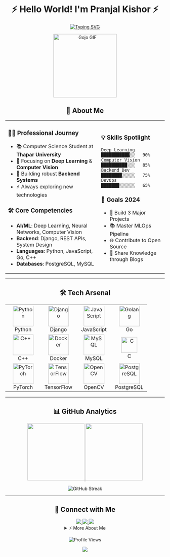<div align="center">

# ⚡️ Hello World! I'm Pranjal Kishor ⚡️

[![Typing SVG](https://readme-typing-svg.demolab.com?font=Fira+Code&weight=600&size=28&duration=3000&pause=1000&color=3382ED&center=true&vCenter=true&random=false&width=600&lines=Deep+Learning+Explorer+%F0%9F%A7%A0;Computer+Vision+Enthusiast+%F0%9F%91%81%EF%B8%8F;Backend+Developer+%F0%9F%9B%A0%EF%B8%8F)](https://git.io/typing-svg)

<img src="https://gifdb.com/images/thumbnail/gojo-satoru-escaping-home-idxdpobl78i7wgqk.gif" alt="Gojo GIF" width="200"/>

</div>

<div align="center">

## 🚀 About Me

<table>
<tr>
<td>

### 👨‍💻 Professional Journey
- 📚 Computer Science Student at **Thapar University**
- 🎯 Focusing on **Deep Learning** & **Computer Vision**
- 🌱 Building robust **Backend Systems**
- ⚡ Always exploring new technologies

### 🛠️ Core Competencies
- **AI/ML**: Deep Learning, Neural Networks, Computer Vision
- **Backend**: Django, REST APIs, System Design
- **Languages**: Python, JavaScript, Go, C++
- **Databases**: PostgreSQL, MySQL

</td>
<td>

### 💡 Skills Spotlight

```text
Deep Learning    ███████████░░   90%
Computer Vision  ██████████░░░   85%
Backend Dev      ████████░░░░░   75%
DevOps           ███████░░░░░░   65%
```

### 🎯 Goals 2024
- 📱 Build 3 Major Projects
- 📚 Master MLOps Pipeline
- 🌐 Contribute to Open Source
- 📖 Share Knowledge through Blogs

</td>
</tr>
</table>

</div>

---

<div align="center">

## 🛠️ Tech Arsenal

<table align="center">
<tr>
<td align="center" width="96">
<img src="https://techstack-generator.vercel.app/python-icon.svg" alt="Python" width="65" height="65"/>
<br>Python
</td>
<td align="center" width="96">
<img src="https://techstack-generator.vercel.app/django-icon.svg" alt="Django" width="65" height="65"/>
<br>Django
</td>
<td align="center" width="96">
<img src="https://techstack-generator.vercel.app/js-icon.svg" alt="JavaScript" width="65" height="65"/>
<br>JavaScript
</td>
<td align="center" width="96">
<img src="https://www.vectorlogo.zone/logos/golang/golang-icon.svg" alt="Golang" width="65" height="65"/>
<br>Go
</td>
</tr>

<tr>
<td align="center" width="96">
<img src="https://techstack-generator.vercel.app/cpp-icon.svg" alt="C++" width="65" height="65"/>
<br>C++
</td>
<td align="center" width="96">
<img src="https://techstack-generator.vercel.app/docker-icon.svg" alt="Docker" width="65" height="65"/>
<br>Docker
</td>
<td align="center" width="96">
<img src="https://techstack-generator.vercel.app/mysql-icon.svg" alt="MySQL" width="65" height="65"/>
<br>MySQL
</td>
<td align="center" width="96">
<img src="https://upload.wikimedia.org/wikipedia/commons/1/18/C_Programming_Language.svg" alt="C" width="50" height="50"/>
<br>C
</td>
</tr>

<tr>
<td align="center" width="96">
<img src="https://www.vectorlogo.zone/logos/pytorch/pytorch-icon.svg" alt="PyTorch" width="65" height="65"/>
<br>PyTorch
</td>
<td align="center" width="96">
<img src="https://www.vectorlogo.zone/logos/tensorflow/tensorflow-icon.svg" alt="TensorFlow" width="65" height="65"/>
<br>TensorFlow
</td>
<td align="center" width="96">
<img src="https://www.vectorlogo.zone/logos/opencv/opencv-icon.svg" alt="OpenCV" width="65" height="65"/>
<br>OpenCV
</td>
<td align="center" width="96">
<img src="https://www.vectorlogo.zone/logos/postgresql/postgresql-icon.svg" alt="PostgreSQL" width="65" height="65"/>
<br>PostgreSQL
</td>
</tr>
</table>

</div>

---

<div align="center">

## 📊 GitHub Analytics

<p align="center">
<a href="https://github.com/pranjal-88">
  <img height="180em" src="https://github-readme-stats.vercel.app/api?username=pranjal-88&show_icons=true&theme=tokyonight&include_all_commits=true&count_private=true"/>
  <img height="180em" src="https://github-readme-stats.vercel.app/api/top-langs/?username=pranjal-88&layout=compact&langs_count=8&theme=tokyonight"/>
</a>
</p>

<p align="center">
  <img src="http://github-readme-streak-stats.herokuapp.com?user=pranjal-88&theme=tokyonight&hide_border=true&date_format=M%20j%5B%2C%20Y%5D" alt="GitHub Streak"/>
</p>

</div>

---

<div align="center">

## 🤝 Connect with Me

<a href="mailto:pkishor_be22@thapar.edu">
  <img src="https://img.shields.io/badge/Gmail-D14836?style=for-the-badge&logo=gmail&logoColor=white"/>
</a>
<a href="https://linkedin.com/in/pranjalkishor">
  <img src="https://img.shields.io/badge/LinkedIn-0077B5?style=for-the-badge&logo=linkedin&logoColor=white"/>
</a>
<a href="https://github.com/pranjal-88">
  <img src="https://img.shields.io/badge/GitHub-100000?style=for-the-badge&logo=github&logoColor=white"/>
</a>

<details>
<summary>⚡ More About Me</summary>
<br>
  
- 🔭 Currently working on: **Deep Learning Projects**
- 🌱 Learning: **MLOps and System Design**
- 👯 Looking to collaborate on: **AI/ML Projects**
- 💬 Ask me about: **Python, Deep Learning, Computer Vision**
- ⚡ Fun fact: **I can code for hours with just coffee and music!**
  
</details>

![Profile Views](https://komarev.com/ghpvc/?username=pranjal-88&color=blue&style=flat)

<img src="https://capsule-render.vercel.app/api?type=waving&color=gradient&height=100&section=footer"/>

</div>
